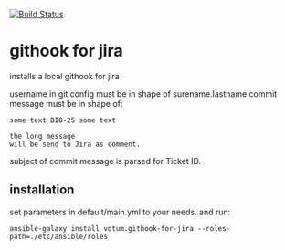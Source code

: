 [![Build Status](https://api.travis-ci.org/votum/ansible-role-githook-for-jira.svg?branch=master)](https://travis-ci.org/votum/ansible-role-githook-for-jira)

# githook for jira

installs a local githook for jira

username in git config must be in shape of surename.lastname
commit message must be in shape of:

```
some text BIO-25 some text

the long message 
will be send to Jira as comment.
```

subject of commit message is parsed for Ticket ID.

## installation

set parameters in default/main.yml to your needs. and run:

```
ansible-galaxy install votum.githook-for-jira --roles-path=./etc/ansible/roles
```

